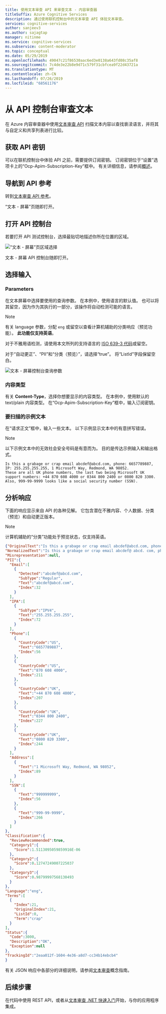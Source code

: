 ```yaml
---
title: 使用文本审查 API 来审查文本 - 内容审查器
titleSuffix: Azure Cognitive Services
description: 通过使用联机控制台中的文本审查 API 体验文本审查。
services: cognitive-services
author: sanjeev3
ms.author: sajagtap
manager: nitinme
ms.service: cognitive-services
ms.subservice: content-moderator
ms.topic: conceptual
ms.date: 05/29/2019
ms.openlocfilehash: 49047c21f86530aac6ed3e0138a643fd08c35af8
ms.sourcegitcommit: 7c4de3e22b8e9d71c579f31cbfcea9f22d43721a
ms.translationtype: MT
ms.contentlocale: zh-CN
ms.lasthandoff: 07/26/2019
ms.locfileid: "68561176"
---
```

# <a name="moderate-text-from-the-api-console"></a>从 API 控制台审查文本

在 Azure 内容审查器中使用[文本审查 API](https://westus.dev.cognitive.microsoft.com/docs/services/57cf753a3f9b070c105bd2c1/operations/57cf753a3f9b070868a1f66f) 扫描文本内容以查找亵渎语言，并将其与自定义和共享列表进行比较。

## <a name="get-your-api-key"></a>获取 API 密钥

可以在联机控制台中体验 API 之前，需要提供订阅密钥。 订阅密钥位于“设置”选项卡上的“Ocp-Apim-Subscription-Key”框中。 有关详细信息，请参阅[概述](overview.md)。

## <a name="navigate-to-the-api-reference"></a>导航到 API 参考

转到[文本审查 API 参考](https://westus.dev.cognitive.microsoft.com/docs/services/57cf753a3f9b070c105bd2c1/operations/57cf753a3f9b070868a1f66f)。 

  “文本 - 屏幕”页随即打开。

## <a name="open-the-api-console"></a>打开 API 控制台

若要打开 API 测试控制台，选择最贴切地描述你所在位置的区域。 

  ![“文本 - 屏幕”页区域选择](images/test-drive-region.png)

  文本 - 屏幕 API 控制台随即打开。

## <a name="select-the-inputs"></a>选择输入

### <a name="parameters"></a>Parameters

在文本屏幕中选择要使用的查询参数。 在本例中，使用语言的默认值。 也可以将其留空，因为作为其执行的一部分，该操作将自动检测可能的语言。

> [!NOTE]
> 有关 language 参数，分配 `eng` 或留空以查看计算机辅助的分类响应（预览功能）。 **此功能仅支持英语**。
>
> 对于不雅用语检测，请使用本文所列的支持语言的 [ISO 639-3 代码](http://www-01.sil.org/iso639-3/codes.asp)或留空。

对于“自动更正”、“PII”和“分类（预览）”，请选择“true”。 将“ListId”字段保留空白。

  ![文本 - 屏幕控制台查询参数](images/text-api-console-inputs.PNG)

### <a name="content-type"></a>内容类型

有关 **Content-Type**，选择你想要显示的内容类型。 在本例中，使用默认的 text/plain 内容类型。 在“Ocp-Apim-Subscription-Key”框中，输入订阅密钥。

### <a name="sample-text-to-scan"></a>要扫描的示例文本

在“请求正文”框中，输入一些文本。 以下示例显示文本中的有意拼写错误。

> [!NOTE]
> 以下示例文本中的无效社会安全号码是有意而为。 目的是传达示例输入和输出格式。

```
Is this a grabage or crap email abcdef@abcd.com, phone: 6657789887, IP: 255.255.255.255, 1 Microsoft Way, Redmond, WA 98052.
These are all UK phone numbers, the last two being Microsoft UK support numbers: +44 870 608 4000 or 0344 800 2400 or 0800 820 3300.
Also, 999-99-9999 looks like a social security number (SSN).
```

## <a name="analyze-the-response"></a>分析响应

下面的响应显示来自 API 的各种见解。 它包含潜在不雅内容、个人数据、分类（预览）和自动更正版本。

> [!NOTE]
> 计算机辅助的“分类”功能处于预览状态，仅支持英语。

```json
{"OriginalText":"Is this a grabage or crap email abcdef@abcd.com, phone: 6657789887, IP: 255.255.255.255, 1 Microsoft Way, Redmond, WA 98052.\r\nThese are all UK phone numbers, the last two being Microsoft UK support numbers: +44 870 608 4000 or 0344 800 2400 or 0800 820 3300.\r\nAlso, 544-56-7788 looks like a social security number (SSN).",
"NormalizedText":"Is this a grabage or crap email abcdef@ abcd. com, phone: 6657789887, IP: 255. 255. 255. 255, 1 Microsoft Way, Redmond, WA 98052. \r\nThese are all UK phone numbers, the last two being Microsoft UK support numbers: +44 870 608 4000 or 0344 800 2400 or 0800 820 3300. \r\nAlso, 544- 56- 7788 looks like a social security number ( SSN) .",
"Misrepresentation":null,
"PII":{  
  "Email":[  
    {  
      "Detected":"abcdef@abcd.com",
      "SubType":"Regular",
      "Text":"abcdef@abcd.com",
      "Index":32
    }
  ],
  "IPA":[  
    {  
      "SubType":"IPV4",
      "Text":"255.255.255.255",
      "Index":72
    }
  ],
  "Phone":[  
    {  
      "CountryCode":"US",
      "Text":"6657789887",
      "Index":56
    },
    {  
      "CountryCode":"US",
      "Text":"870 608 4000",
      "Index":211
    },
    {  
      "CountryCode":"UK",
      "Text":"+44 870 608 4000",
      "Index":207
    },
    {  
      "CountryCode":"UK",
      "Text":"0344 800 2400",
      "Index":227
    },
    {  
      "CountryCode":"UK",
      "Text":"0800 820 3300",
      "Index":244
    }
  ],
  "Address":[  
    {  
      "Text":"1 Microsoft Way, Redmond, WA 98052",
      "Index":89
    }
  ],
  "SSN":[  
    {  
      "Text":"999999999",
      "Index":56
    },
    {  
      "Text":"999-99-9999",
      "Index":266
    }
  ]
},
"Classification":{  
  "ReviewRecommended":true,
  "Category1":{  
    "Score":1.5113095059859916E-06
  },
  "Category2":{  
    "Score":0.12747249007225037
  },
  "Category3":{  
    "Score":0.98799997568130493
  }
},
"Language":"eng",
"Terms":[  
  {  
    "Index":21,
    "OriginalIndex":21,
    "ListId":0,
    "Term":"crap"
  }
],
"Status":{  
  "Code":3000,
  "Description":"OK",
  "Exception":null
},
"TrackingId":"2eaa012f-1604-4e36-a8d7-cc34b14ebcb4"
}
```

有关 JSON 响应中各部分的详细说明，请参阅[文本审查](text-moderation-api.md)概念指南。

## <a name="next-steps"></a>后续步骤

在代码中使用 REST API，或者从[文本审查 .NET 快速入门](text-moderation-quickstart-dotnet.md)开始，与你的应用程序集成。
